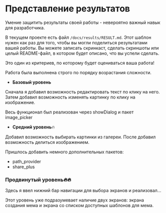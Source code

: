 # Представление результатов

Умение защитить результаты своей работы - невероятно важный навык для разработчика.

В текущем проекте есть файл `/docs/results/RESULT.md`. Этот шаблон нужен как раз для того, чтобы вы могли поделиться результатами вашей работы. Вы можете записать скринкаст, сделать скриншоты или целый README-файл, в котором будет описано, что вы успели сделать.

Это один из критериев, по которому будет оцениваться ваша работа!

Работа была выполнена строго по порядку возрастания сложности.

- **Базовый уровень**

Сначала я добавил возможность редактировать текст по клику на него.
Затем добавил возможность изменять картинку по клику на изображение.

Весь функционал был реализован через showDialog и пакет image_picker

- **Средний уровень**🔥

Добавил возможность выбирать картинки из галереи.
После добавил возможность делиться изображением.

Пришлось добавить немного дополнительных пакетов:
- path_provider
- share_plus

### **Продвинутый уровень**🔥🔥

Здесь я ввел нижний бар навигации для выбора экранов и реализовал...

Этот уровень уже подразумевает наличие двух экранов: экрана создания мема и экрана со списком доступных шаблонов для мема. 